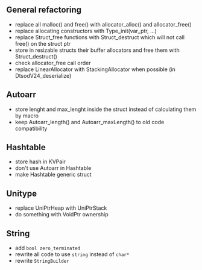 ## General refactoring
- replace all malloc() and free() with allocator_alloc() and allocator_free()
- replace allocating constructors with Type_init(var_ptr, ...)
- replace Struct_free functions with Struct_destruct which will not call free() on the struct ptr
- store in resizable structs their buffer allocators and free them with Struct_destruct()
- check allocator_free call order
- replace LinearAllocator with StackingAllocator when possible (in DtsodV24_deserialize)

## Autoarr
- store lenght and max_lenght inside the struct instead of calculating them by macro
- keep Autoarr_length() and Autoarr_maxLength() to old code compatibility

## Hashtable
- store hash in KVPair
- don't use Autoarr in Hashtable
- make Hashtable generic struct

## Unitype
- replace UniPtrHeap with UniPtrStack
- do something with VoidPtr ownership

## String
- add `bool zero_terminated`
- rewrite all code to use `string` instead of `char*`
- rewrite `StringBuilder` 
